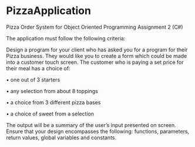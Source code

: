 # PizzaApplication
Pizza Order System for Object Oriented Programming Assignment 2 (C#)

The application must follow the following criteria:

Design a program for your client who has asked you for a program for their Pizza business. They would like you to create a form which could be made into a customer touch screen. The customer who is paying a set price for their meal has a choice of:

•	one out of 3 starters

•	any selection from about 8 toppings

•	a choice from 3 different pizza bases

•	a choice of sweet from a selection

The output will be a summary of the user’s input presented on screen. Ensure that your design encompasses the following: functions, parameters, return values, global variables and constants.
